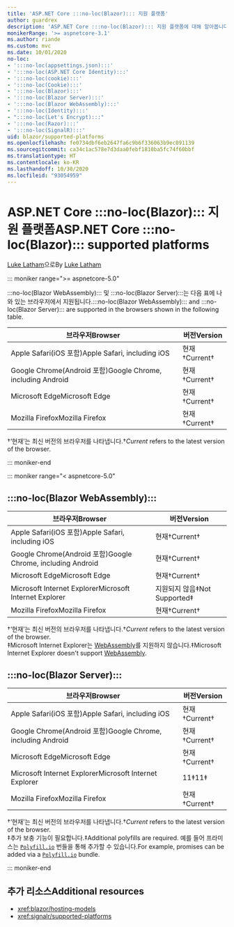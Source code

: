 ```yaml
---
title: 'ASP.NET Core :::no-loc(Blazor)::: 지원 플랫폼'
author: guardrex
description: 'ASP.NET Core :::no-loc(Blazor)::: 지원 플랫폼에 대해 알아봅니다.'
monikerRange: '>= aspnetcore-3.1'
ms.author: riande
ms.custom: mvc
ms.date: 10/01/2020
no-loc:
- ':::no-loc(appsettings.json):::'
- ':::no-loc(ASP.NET Core Identity):::'
- ':::no-loc(cookie):::'
- ':::no-loc(Cookie):::'
- ':::no-loc(Blazor):::'
- ':::no-loc(Blazor Server):::'
- ':::no-loc(Blazor WebAssembly):::'
- ':::no-loc(Identity):::'
- ":::no-loc(Let's Encrypt):::"
- ':::no-loc(Razor):::'
- ':::no-loc(SignalR):::'
uid: blazor/supported-platforms
ms.openlocfilehash: fe0734dbf6eb2647fa6c9b6f336063b9ec091139
ms.sourcegitcommit: ca34c1ac578e7d3daa0febf1810ba5fc74f60bbf
ms.translationtype: HT
ms.contentlocale: ko-KR
ms.lasthandoff: 10/30/2020
ms.locfileid: "93054959"
---
```

# <a name="aspnet-core-no-locblazor-supported-platforms"></a><span data-ttu-id="177e1-103">ASP.NET Core :::no-loc(Blazor)::: 지원 플랫폼</span><span class="sxs-lookup"><span data-stu-id="177e1-103">ASP.NET Core :::no-loc(Blazor)::: supported platforms</span></span>

<span data-ttu-id="177e1-104">[Luke Latham](https://github.com/guardrex)으로</span><span class="sxs-lookup"><span data-stu-id="177e1-104">By [Luke Latham](https://github.com/guardrex)</span></span>

::: moniker range=">= aspnetcore-5.0"

<span data-ttu-id="177e1-105">:::no-loc(Blazor WebAssembly)::: 및 :::no-loc(Blazor Server):::는 다음 표에 나와 있는 브라우저에서 지원됩니다.</span><span class="sxs-lookup"><span data-stu-id="177e1-105">:::no-loc(Blazor WebAssembly)::: and :::no-loc(Blazor Server)::: are supported in the browsers shown in the following table.</span></span>

| <span data-ttu-id="177e1-106">브라우저</span><span class="sxs-lookup"><span data-stu-id="177e1-106">Browser</span></span>                          | <span data-ttu-id="177e1-107">버전</span><span class="sxs-lookup"><span data-stu-id="177e1-107">Version</span></span>         |
| -------------------------------- | --------------- |
| <span data-ttu-id="177e1-108">Apple Safari(iOS 포함)</span><span class="sxs-lookup"><span data-stu-id="177e1-108">Apple Safari, including iOS</span></span>      | <span data-ttu-id="177e1-109">현재&dagger;</span><span class="sxs-lookup"><span data-stu-id="177e1-109">Current&dagger;</span></span> |
| <span data-ttu-id="177e1-110">Google Chrome(Android 포함)</span><span class="sxs-lookup"><span data-stu-id="177e1-110">Google Chrome, including Android</span></span> | <span data-ttu-id="177e1-111">현재&dagger;</span><span class="sxs-lookup"><span data-stu-id="177e1-111">Current&dagger;</span></span> |
| <span data-ttu-id="177e1-112">Microsoft Edge</span><span class="sxs-lookup"><span data-stu-id="177e1-112">Microsoft Edge</span></span>                   | <span data-ttu-id="177e1-113">현재&dagger;</span><span class="sxs-lookup"><span data-stu-id="177e1-113">Current&dagger;</span></span> |
| <span data-ttu-id="177e1-114">Mozilla Firefox</span><span class="sxs-lookup"><span data-stu-id="177e1-114">Mozilla Firefox</span></span>                  | <span data-ttu-id="177e1-115">현재&dagger;</span><span class="sxs-lookup"><span data-stu-id="177e1-115">Current&dagger;</span></span> |  

<span data-ttu-id="177e1-116">&dagger;‘현재’는 최신 버전의 브라우저를 나타냅니다.</span><span class="sxs-lookup"><span data-stu-id="177e1-116">&dagger;*Current* refers to the latest version of the browser.</span></span>  

::: moniker-end

::: moniker range="< aspnetcore-5.0"

## :::no-loc(Blazor WebAssembly):::

| <span data-ttu-id="177e1-117">브라우저</span><span class="sxs-lookup"><span data-stu-id="177e1-117">Browser</span></span>                          | <span data-ttu-id="177e1-118">버전</span><span class="sxs-lookup"><span data-stu-id="177e1-118">Version</span></span>               |
| -------------------------------- | --------------------- |
| <span data-ttu-id="177e1-119">Apple Safari(iOS 포함)</span><span class="sxs-lookup"><span data-stu-id="177e1-119">Apple Safari, including iOS</span></span>      | <span data-ttu-id="177e1-120">현재&dagger;</span><span class="sxs-lookup"><span data-stu-id="177e1-120">Current&dagger;</span></span>       |
| <span data-ttu-id="177e1-121">Google Chrome(Android 포함)</span><span class="sxs-lookup"><span data-stu-id="177e1-121">Google Chrome, including Android</span></span> | <span data-ttu-id="177e1-122">현재&dagger;</span><span class="sxs-lookup"><span data-stu-id="177e1-122">Current&dagger;</span></span>       |
| <span data-ttu-id="177e1-123">Microsoft Edge</span><span class="sxs-lookup"><span data-stu-id="177e1-123">Microsoft Edge</span></span>                   | <span data-ttu-id="177e1-124">현재&dagger;</span><span class="sxs-lookup"><span data-stu-id="177e1-124">Current&dagger;</span></span>       |
| <span data-ttu-id="177e1-125">Microsoft Internet Explorer</span><span class="sxs-lookup"><span data-stu-id="177e1-125">Microsoft Internet Explorer</span></span>      | <span data-ttu-id="177e1-126">지원되지 않음&Dagger;</span><span class="sxs-lookup"><span data-stu-id="177e1-126">Not Supported&Dagger;</span></span> |
| <span data-ttu-id="177e1-127">Mozilla Firefox</span><span class="sxs-lookup"><span data-stu-id="177e1-127">Mozilla Firefox</span></span>                  | <span data-ttu-id="177e1-128">현재&dagger;</span><span class="sxs-lookup"><span data-stu-id="177e1-128">Current&dagger;</span></span>       |  

<span data-ttu-id="177e1-129">&dagger;‘현재’는 최신 버전의 브라우저를 나타냅니다.</span><span class="sxs-lookup"><span data-stu-id="177e1-129">&dagger;*Current* refers to the latest version of the browser.</span></span>  
<span data-ttu-id="177e1-130">&Dagger;Microsoft Internet Explorer는 [WebAssembly](https://webassembly.org)를 지원하지 않습니다.</span><span class="sxs-lookup"><span data-stu-id="177e1-130">&Dagger;Microsoft Internet Explorer doesn't support [WebAssembly](https://webassembly.org).</span></span>

## :::no-loc(Blazor Server):::

| <span data-ttu-id="177e1-131">브라우저</span><span class="sxs-lookup"><span data-stu-id="177e1-131">Browser</span></span>                          | <span data-ttu-id="177e1-132">버전</span><span class="sxs-lookup"><span data-stu-id="177e1-132">Version</span></span>         |
| -------------------------------- | --------------- |
| <span data-ttu-id="177e1-133">Apple Safari(iOS 포함)</span><span class="sxs-lookup"><span data-stu-id="177e1-133">Apple Safari, including iOS</span></span>      | <span data-ttu-id="177e1-134">현재&dagger;</span><span class="sxs-lookup"><span data-stu-id="177e1-134">Current&dagger;</span></span> |
| <span data-ttu-id="177e1-135">Google Chrome(Android 포함)</span><span class="sxs-lookup"><span data-stu-id="177e1-135">Google Chrome, including Android</span></span> | <span data-ttu-id="177e1-136">현재&dagger;</span><span class="sxs-lookup"><span data-stu-id="177e1-136">Current&dagger;</span></span> |
| <span data-ttu-id="177e1-137">Microsoft Edge</span><span class="sxs-lookup"><span data-stu-id="177e1-137">Microsoft Edge</span></span>                   | <span data-ttu-id="177e1-138">현재&dagger;</span><span class="sxs-lookup"><span data-stu-id="177e1-138">Current&dagger;</span></span> |
| <span data-ttu-id="177e1-139">Microsoft Internet Explorer</span><span class="sxs-lookup"><span data-stu-id="177e1-139">Microsoft Internet Explorer</span></span>      | <span data-ttu-id="177e1-140">11&Dagger;</span><span class="sxs-lookup"><span data-stu-id="177e1-140">11&Dagger;</span></span>      |
| <span data-ttu-id="177e1-141">Mozilla Firefox</span><span class="sxs-lookup"><span data-stu-id="177e1-141">Mozilla Firefox</span></span>                  | <span data-ttu-id="177e1-142">현재&dagger;</span><span class="sxs-lookup"><span data-stu-id="177e1-142">Current&dagger;</span></span> |

<span data-ttu-id="177e1-143">&dagger;‘현재’는 최신 버전의 브라우저를 나타냅니다.</span><span class="sxs-lookup"><span data-stu-id="177e1-143">&dagger;*Current* refers to the latest version of the browser.</span></span>  
<span data-ttu-id="177e1-144">&Dagger;추가 보충 기능이 필요합니다.</span><span class="sxs-lookup"><span data-stu-id="177e1-144">&Dagger;Additional polyfills are required.</span></span> <span data-ttu-id="177e1-145">예를 들어 프라미스는 [`Polyfill.io`](https://polyfill.io/v3/) 번들을 통해 추가할 수 있습니다.</span><span class="sxs-lookup"><span data-stu-id="177e1-145">For example, promises can be added via a [`Polyfill.io`](https://polyfill.io/v3/) bundle.</span></span>

::: moniker-end

## <a name="additional-resources"></a><span data-ttu-id="177e1-146">추가 리소스</span><span class="sxs-lookup"><span data-stu-id="177e1-146">Additional resources</span></span>

* <xref:blazor/hosting-models>
* <xref:signalr/supported-platforms>
